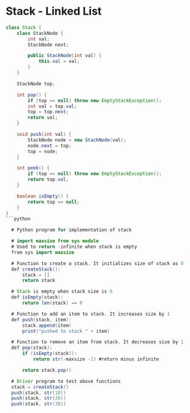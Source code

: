 # Stack - Linked List

```java
class Stack {
    class StackNode {
        int val;
        StackNode next;

        public StackNode(int val) {
            this.val = val;
        }
    }

    StackNode top;

    int pop() {
        if (top == null) throw new EmptyStackException();
        int val = top.val;
        top = top.next;
        return val;
    }

    void push(int val) {
        StackNode node = new StackNode(val);
        node.next = top;
        top = node;
    }

    int peek() {
        if (top == null) throw new EmptyStackException();
        return top.val;
    }

    boolean isEmpty() {
        return top == null;
    }
}
```python

  # Python program for implementation of stack

  # import maxsize from sys module
  # Used to return -infinite when stack is empty
  from sys import maxsize

  # Function to create a stack. It initializes size of stack as 0
  def createStack():
      stack = []
      return stack

  # Stack is empty when stack size is 0
  def isEmpty(stack):
      return len(stack) == 0

  # Function to add an item to stack. It increases size by 1
  def push(stack, item):
      stack.append(item)
      print("pushed to stack " + item)

  # Function to remove an item from stack. It decreases size by 1
  def pop(stack):
      if (isEmpty(stack)):
          return str(-maxsize -1) #return minus infinite

      return stack.pop()

  # Driver program to test above functions    
  stack = createStack()
  push(stack, str(10))
  push(stack, str(20))
  push(stack, str(30))

```
